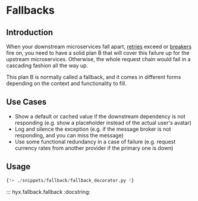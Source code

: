 # Fallbacks

## Introduction

When your downstream microservices fall apart, [retries](retry.md) exceed or [breakers](circuit_breakers.md) fire on, 
you need to have a solid plan B that will cover this failure up for the upstream microservices. 
Otherwise, the whole request chain would fail in a cascading fashion all the way up. 

This plan B is normally called a fallback, 
and it comes in different forms depending on the context and functionality to fill.

## Use Cases

* Show a default or cached value if the downstream dependency is not responding (e.g. show a placeholder instead of the actual user's avatar)
* Log and silence the exception (e.g. if the message broker is not responding, and you can miss the message)
* Use some functional redundancy in a case of failure (e.g. request currency rates from another provider if the primary one is down)

## Usage

```Python hl_lines="4 8 15"
{!> ./snippets/fallback/fallback_decorator.py !}
```

::: hyx.fallback.fallback
    :docstring: